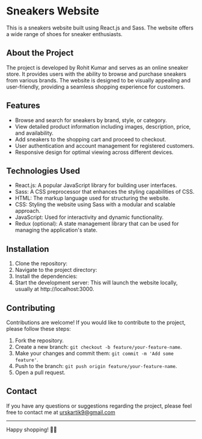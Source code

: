# Sneakers Website

This is a sneakers website built using React.js and Sass. The website offers a wide range of shoes for sneaker enthusiasts.

## About the Project

The project is developed by Rohit Kumar and serves as an online sneaker store. It provides users with the ability to browse and purchase sneakers from various brands. The website is designed to be visually appealing and user-friendly, providing a seamless shopping experience for customers.

## Features

- Browse and search for sneakers by brand, style, or category.
- View detailed product information including images, description, price, and availability.
- Add sneakers to the shopping cart and proceed to checkout.
- User authentication and account management for registered customers.
- Responsive design for optimal viewing across different devices.

## Technologies Used

- React.js: A popular JavaScript library for building user interfaces.
- Sass: A CSS preprocessor that enhances the styling capabilities of CSS.
- HTML: The markup language used for structuring the website.
- CSS: Styling the website using Sass with a modular and scalable approach.
- JavaScript: Used for interactivity and dynamic functionality.
- Redux (optional): A state management library that can be used for managing the application's state.

## Installation

1. Clone the repository:
2. Navigate to the project directory:
3. Install the dependencies:
4. Start the development server:
This will launch the website locally, usually at http://localhost:3000.

## Contributing

Contributions are welcome! If you would like to contribute to the project, please follow these steps:

1. Fork the repository.
2. Create a new branch: `git checkout -b feature/your-feature-name`.
3. Make your changes and commit them: `git commit -m 'Add some feature'`.
4. Push to the branch: `git push origin feature/your-feature-name`.
5. Open a pull request.
## Contact

If you have any questions or suggestions regarding the project, please feel free to contact me at urskartik9@gmail.com

---

Happy shopping! 🚀👟





